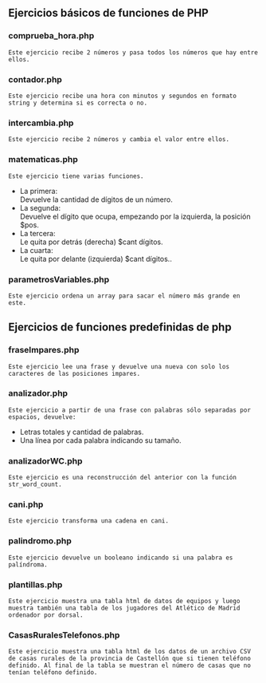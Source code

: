 ## Ejercicios básicos de funciones de PHP
### comprueba_hora.php
    Este ejercicio recibe 2 números y pasa todos los números que hay entre ellos.
### contador.php
    Este ejercicio recibe una hora con minutos y segundos en formato string y determina si es correcta o no.
### intercambia.php
    Este ejercicio recibe 2 números y cambia el valor entre ellos.
### matematicas.php
    Este ejercicio tiene varias funciones.
- La primera:   
    Devuelve la cantidad de dígitos de un número.
- La segunda:   
    Devuelve el dígito que ocupa, empezando por la
    izquierda, la posición $pos.
- La tercera:   
    Le quita por detrás (derecha) $cant dígitos.
- La cuarta:   
    Le quita por delante (izquierda) $cant dígitos..  
### parametrosVariables.php
    Este ejercicio ordena un array para sacar el número más grande en este.

## Ejercicios de funciones predefinidas de php
### fraseImpares.php
    Este ejercicio lee una frase y devuelve una nueva con solo los caracteres de las posiciones impares.
### analizador.php
    Este ejercicio a partir de una frase con palabras sólo separadas por espacios, devuelve:
- Letras totales y cantidad de palabras.
- Una línea por cada palabra indicando su tamaño.
### analizadorWC.php
    Este ejercicio es una reconstrucción del anterior con la función str_word_count.
### cani.php
    Este ejercicio transforma una cadena en cani.
### palindromo.php
    Este ejercicio devuelve un booleano indicando si una palabra es palíndroma.
### plantillas.php
    Este ejercicio muestra una tabla html de datos de equipos y luego muestra también una tabla de los jugadores del Atlético de Madrid ordenador por dorsal.
### CasasRuralesTelefonos.php
    Este ejercicio muestra una tabla html de los datos de un archivo CSV de casas rurales de la provincia de Castellón que si tienen teléfono definido. Al final de la tabla se muestran el número de casas que no tenían teléfono definido.